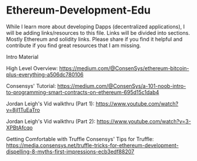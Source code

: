 # Ethereum-Development-Edu
While I learn more about developing Dapps (decentralized applications), I will be adding links/resources to this file. Links will be divided into sections. Mostly Ethereum and solidity links. Please share if you find it helpful and contribute if you find great resources that I am missing.

Intro Material

High Level Overview: https://medium.com/@ConsenSys/ethereum-bitcoin-plus-everything-a506dc780106

Consensys' Tutorial: https://medium.com/@ConsenSys/a-101-noob-intro-to-programming-smart-contracts-on-ethereum-695d15c1dab4

Jordan Leigh's Vid walkthru (Part 1): https://www.youtube.com/watch?v=8jI1TuEaTro

Jordan Leigh's Vid walkthru (Part 2): https://www.youtube.com/watch?v=3-XPBtAfcqo

Getting Comfortable with Truffle
Consensys' Tips for Truffle: https://media.consensys.net/truffle-tricks-for-ethereum-development-dispelling-8-myths-first-impressions-ecb3edf88207


